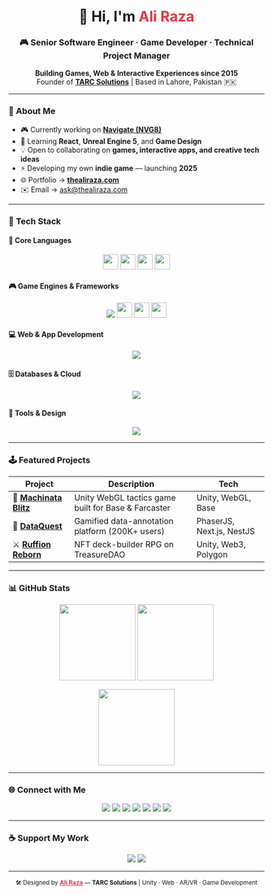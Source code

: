 <!-- =============================== -->
<!--     ALI RAZA | TARC SOLUTIONS   -->
<!-- =============================== -->

<h1 align="center">👋 Hi, I'm <span style="color:#E63946">Ali Raza</span></h1>
<h3 align="center">🎮 Senior Software Engineer · Game Developer · Technical Project Manager</h3>
<p align="center">
  <b>Building Games, Web & Interactive Experiences since 2015</b><br/>
  Founder of <a href="https://tarcsolutions.co" target="_blank"><b>TARC Solutions</b></a> | Based in Lahore, Pakistan 🇵🇰
</p>

---

### 🚀 About Me  

- 🎮 Currently working on [**Navigate (NVG8)**](https://nvg8.io)  
- 🧠 Learning **React**, **Unreal Engine 5**, and **Game Design**  
- 💡 Open to collaborating on **games, interactive apps, and creative tech ideas**  
- ⚡ Developing my own **indie game** — launching **2025**  
- 🌐 Portfolio → [**thealiraza.com**](https://thealiraza.com)  
- ✉️ Email → [ask@thealiraza.com](mailto:ask@thealiraza.com)  

---

### 🧰 Tech Stack  

#### 🧩 Core Languages  
<p align="center">
  <img src="https://img.shields.io/badge/C%23-239120?style=flat&logo=c-sharp&logoColor=white" height="30"/>
  <img src="https://img.shields.io/badge/C++-00599C?style=flat&logo=c%2B%2B&logoColor=white" height="30"/>
  <img src="https://img.shields.io/badge/TypeScript-3178C6?style=flat&logo=typescript&logoColor=white" height="30"/>
  <img src="https://img.shields.io/badge/JavaScript-F7DF1E?style=flat&logo=javascript&logoColor=black" height="30"/>
</p>

#### 🎮 Game Engines & Frameworks  
<p align="center">
  <a href="#"><img src="https://skillicons.dev/icons?i=unity,unreal,godot,threejs" /></a>
  <img src="https://img.shields.io/badge/PhaserJS-FF6F00?style=flat&logo=javascript&logoColor=white" height="30"/>
  <img src="https://img.shields.io/badge/PixiJS-8E44AD?style=flat&logo=javascript&logoColor=white" height="30"/>
  <img src="https://img.shields.io/badge/AR/VR-0D1117?style=flat&logo=oculus&logoColor=E63946" height="30"/>
</p>

#### 💻 Web & App Development  
<p align="center">
  <a href="#"><img src="https://skillicons.dev/icons?i=react,nextjs,js,ts,html,css,vite,webpack,nodejs,express,nestjs,graphql" /></a>
</p>

#### 🗄️ Databases & Cloud  
<p align="center">
  <a href="#"><img src="https://skillicons.dev/icons?i=mongodb,postgresql,firebase,aws,gcp,dotnet" /></a>
</p>

#### 🧠 Tools & Design  
<p align="center">
  <a href="#"><img src="https://skillicons.dev/icons?i=git,github,figma,blender,gimp,inkscape" /></a>
</p>

---

### 🕹 Featured Projects  

| Project | Description | Tech |
|----------|--------------|------|
| 🎯 [**Machinata Blitz**](https://nvg8.io) | Unity WebGL tactics game built for Base & Farcaster | Unity, WebGL, Base |
| 🧬 [**DataQuest**](https://dataquest.nvg8.io) | Gamified data-annotation platform (200K+ users) | PhaserJS, Next.js, NestJS |
| ⚔️ [**Ruffion Reborn**](https://ruffionreborn.xyz) | NFT deck-builder RPG on TreasureDAO | Unity, Web3, Polygon |

---

### 📊 GitHub Stats  

<p align="center">
  <img src="https://github-readme-stats.vercel.app/api?username=raza5750&show_icons=true&theme=dark&title_color=E63946&icon_color=E63946&text_color=C5C6C7&bg_color=0D1117&hide_border=true" height="150" />
  <img src="https://github-readme-stats.vercel.app/api/top-langs/?username=raza5750&layout=compact&theme=dark&title_color=E63946&text_color=C5C6C7&bg_color=0D1117&hide_border=true" height="150" />
</p>

<p align="center">
  <img src="https://github-readme-streak-stats.herokuapp.com/?user=raza5750&theme=dark&hide_border=true&ring=E63946&fire=E63946&currStreakLabel=E63946&sideLabels=C5C6C7&background=0D1117" height="150" />
</p>

---

### 🌐 Connect with Me  

<p align="center">
  <a href="https://linkedin.com/in/raza5750"><img src="https://img.shields.io/badge/LinkedIn-0A66C2?style=flat&logo=linkedin&logoColor=white" /></a>
  <a href="https://thealiraza.com"><img src="https://img.shields.io/badge/Website-0D1117?style=flat&logo=vercel&logoColor=E63946" /></a>
  <a href="https://fiverr.com/thealiraza"><img src="https://img.shields.io/badge/Fiverr-1DBF73?style=flat&logo=fiverr&logoColor=white" /></a>
  <a href="https://www.upwork.com/freelancers/~01e0e62e0d8bb60a4d"><img src="https://img.shields.io/badge/Upwork-6FDA44?style=flat&logo=upwork&logoColor=white" /></a>
  <a href="https://x.com/raza5750"><img src="https://img.shields.io/badge/X-0D1117?style=flat&logo=x&logoColor=E63946" /></a>
  <a href="https://instagram.com/raza57501"><img src="https://img.shields.io/badge/Instagram-0D1117?style=flat&logo=instagram&logoColor=E63946" /></a>
  <a href="https://threads.net/@raza57501"><img src="https://img.shields.io/badge/Threads-0D1117?style=flat&logo=threads&logoColor=E63946" /></a>
</p>

---

### ☕ Support My Work  

<p align="center">
  <a href="https://buymeacoffee.com/raza5750"><img src="https://img.shields.io/badge/Buy%20Me%20A%20Coffee-E63946?style=for-the-badge&logo=buy-me-a-coffee&logoColor=white" /></a>
  <a href="https://ko-fi.com/raza5750"><img src="https://img.shields.io/badge/Ko--fi-0D1117?style=for-the-badge&logo=kofi&logoColor=E63946" /></a>
</p>

---

<p align="center">
  <sub>🛠️ Designed by <a href="https://thealiraza.com" style="color:#E63946"><b>Ali Raza</b></a> — <b>TARC Solutions</b> | Unity · Web · AR/VR · Game Development</sub>
</p>
